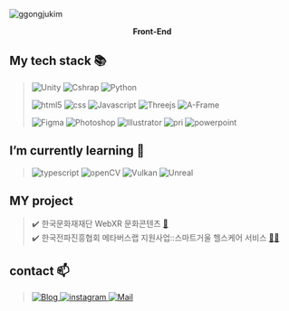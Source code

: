 ![ggongjukim](https://capsule-render.vercel.app/api?type=waving&height=250&text=ggongjukim&fontAlign=50&fontAlignY=40&&color=0:9C9CEC,100:ECB6C7&fontColor=FFFFFF)

<p align="center"><b>Front-End</b></p>


## My tech stack :books:
>![Unity](https://img.shields.io/badge/Unity3D-black?style=for-the-badge&logo=Unity&logoColor=FFFFFF)
>![Cshrap](https://img.shields.io/badge/CSharp-239120?style=for-the-badge&logo=CSharp&logoColor=FFFFFF)
>![Python](https://img.shields.io/badge/Python-3776AB?style=for-the-badge&logo=Python&logoColor=FFFFFF)
>
>![html5](https://img.shields.io/badge/HTML5-E34F26?style=for-the-badge&logo=html5&logoColor=FFFFFF)
>![css](https://img.shields.io/badge/CSS3-1572B6?style=for-the-badge&logo=CSS3&logoColor=FFFFFF)
>![Javascript](https://img.shields.io/badge/Javascript-F7DF1E?style=for-the-badge&logo=CSS3&logoColor=FFFFFF)
>![Threejs](https://img.shields.io/badge/Three.js-000000?style=for-the-badge&logo=Three.js&logoColor=FFFFFF)
>![A-Frame](https://img.shields.io/badge/A_Frame-EF2D5E?style=for-the-badge&logo=A-Frame&logoColor=FFFFFF)
>
>![Figma](https://img.shields.io/badge/Figma-FFFFFF?style=for-the-badge&logo=Figma&logoColor=F24E1E)
>![Photoshop](https://img.shields.io/badge/Photoshop-FFFFFF?style=for-the-badge&logo=AdobePhotoshop&logoColor=31A8FF)
>![Illustrator](https://img.shields.io/badge/Illustrator-FFFFFF?style=for-the-badge&logo=AdobeIllustrator&logoColor=FF9A00)
>![pri](https://img.shields.io/badge/Premiere_Pro-FFFFFF?style=for-the-badge&logo=AdobePremierePro&logoColor=9999FF)
>![powerpoint](https://img.shields.io/badge/Powerpoint-FFFFFF?style=for-the-badge&logo=MicrosoftPowerPoint&logoColor=B7472A)

## I’m currently learning :memo:
>![typescript](https://img.shields.io/badge/TypeScript-3178C6?style=for-the-badge&logo=TypeScript&logoColor=FFFFFF)
>![openCV](https://img.shields.io/badge/OpenCV-5C3EE8?style=for-the-badge&logo=OpenCV&logoColor=FFFFFF)
>![Vulkan](https://img.shields.io/badge/Vulkan-AC162C?style=for-the-badge&logo=Vulkan&logoColor=FFFFFF)
>![Unreal](https://img.shields.io/badge/Unreal_Engine-0E1128?style=for-the-badge&logo=UnrealEngine&logoColor=FFFFFF)

## MY project
> ✔️ 한국문화재재단 WebXR 문화콘텐츠 [🔗](https://realistic.k-heritage.tv/index.do)  
> ✔️ 한국전파진흥협회 메타버스랩 지원사업::스마트거울 헬스케어 서비스 [🔗](https://drive.google.com/file/d/1JBzE14jFBk6KVB96vbJ20xnK4-pBnRDt/view)[🔗](https://www.youtube.com/watch?v=Zwbexbw0abc&t=9s)

## contact 📫
> <a href="https://ggongjukim.github.io/)">![Blog](https://img.shields.io/badge/Tech_Blog-11B48A?style=for-the-badge)
> <a href="https://www.instagram.com/ggongjukim/?hl=ko">![instagram](https://img.shields.io/badge/Instagram-E4405F?style=for-the-badge&logo=Instagram&logoColor=FFFFFF)
> <a href="mailto:kch7892003@naver.com">![Mail](https://img.shields.io/badge/Mail-06B6D4?style=for-the-badge&)
